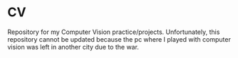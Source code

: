# CV
Repository for my Computer Vision practice/projects.
Unfortunately, this repository cannot be updated because the pc where I played with computer vision was left in another city due to the war.
